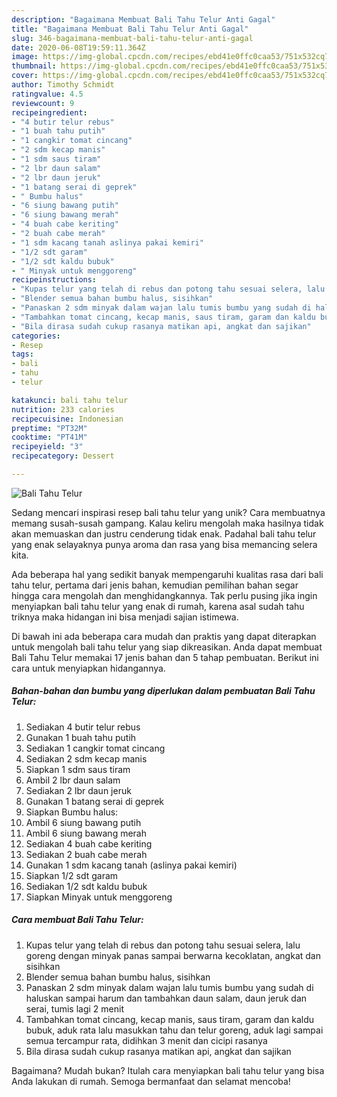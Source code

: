 ```yaml
---
description: "Bagaimana Membuat Bali Tahu Telur Anti Gagal"
title: "Bagaimana Membuat Bali Tahu Telur Anti Gagal"
slug: 346-bagaimana-membuat-bali-tahu-telur-anti-gagal
date: 2020-06-08T19:59:11.364Z
image: https://img-global.cpcdn.com/recipes/ebd41e0ffc0caa53/751x532cq70/bali-tahu-telur-foto-resep-utama.jpg
thumbnail: https://img-global.cpcdn.com/recipes/ebd41e0ffc0caa53/751x532cq70/bali-tahu-telur-foto-resep-utama.jpg
cover: https://img-global.cpcdn.com/recipes/ebd41e0ffc0caa53/751x532cq70/bali-tahu-telur-foto-resep-utama.jpg
author: Timothy Schmidt
ratingvalue: 4.5
reviewcount: 9
recipeingredient:
- "4 butir telur rebus"
- "1 buah tahu putih"
- "1 cangkir tomat cincang"
- "2 sdm kecap manis"
- "1 sdm saus tiram"
- "2 lbr daun salam"
- "2 lbr daun jeruk"
- "1 batang serai di geprek"
- " Bumbu halus"
- "6 siung bawang putih"
- "6 siung bawang merah"
- "4 buah cabe keriting"
- "2 buah cabe merah"
- "1 sdm kacang tanah aslinya pakai kemiri"
- "1/2 sdt garam"
- "1/2 sdt kaldu bubuk"
- " Minyak untuk menggoreng"
recipeinstructions:
- "Kupas telur yang telah di rebus dan potong tahu sesuai selera, lalu goreng dengan minyak panas sampai berwarna kecoklatan, angkat dan sisihkan"
- "Blender semua bahan bumbu halus, sisihkan"
- "Panaskan 2 sdm minyak dalam wajan lalu tumis bumbu yang sudah di haluskan sampai harum dan tambahkan daun salam, daun jeruk dan serai, tumis lagi 2 menit"
- "Tambahkan tomat cincang, kecap manis, saus tiram, garam dan kaldu bubuk, aduk rata lalu masukkan tahu dan telur goreng, aduk lagi sampai semua tercampur rata, didihkan 3 menit dan cicipi rasanya"
- "Bila dirasa sudah cukup rasanya matikan api, angkat dan sajikan"
categories:
- Resep
tags:
- bali
- tahu
- telur

katakunci: bali tahu telur 
nutrition: 233 calories
recipecuisine: Indonesian
preptime: "PT32M"
cooktime: "PT41M"
recipeyield: "3"
recipecategory: Dessert

---
```



![Bali Tahu Telur](https://img-global.cpcdn.com/recipes/ebd41e0ffc0caa53/751x532cq70/bali-tahu-telur-foto-resep-utama.jpg)

Sedang mencari inspirasi resep bali tahu telur yang unik? Cara membuatnya memang susah-susah gampang. Kalau keliru mengolah maka hasilnya tidak akan memuaskan dan justru cenderung tidak enak. Padahal bali tahu telur yang enak selayaknya punya aroma dan rasa yang bisa memancing selera kita.



Ada beberapa hal yang sedikit banyak mempengaruhi kualitas rasa dari bali tahu telur, pertama dari jenis bahan, kemudian pemilihan bahan segar hingga cara mengolah dan menghidangkannya. Tak perlu pusing jika ingin menyiapkan bali tahu telur yang enak di rumah, karena asal sudah tahu triknya maka hidangan ini bisa menjadi sajian istimewa.


Di bawah ini ada beberapa cara mudah dan praktis yang dapat diterapkan untuk mengolah bali tahu telur yang siap dikreasikan. Anda dapat membuat Bali Tahu Telur memakai 17 jenis bahan dan 5 tahap pembuatan. Berikut ini cara untuk menyiapkan hidangannya.

<!--inarticleads1-->

##### Bahan-bahan dan bumbu yang diperlukan dalam pembuatan Bali Tahu Telur:

1. Sediakan 4 butir telur rebus
1. Gunakan 1 buah tahu putih
1. Sediakan 1 cangkir tomat cincang
1. Sediakan 2 sdm kecap manis
1. Siapkan 1 sdm saus tiram
1. Ambil 2 lbr daun salam
1. Sediakan 2 lbr daun jeruk
1. Gunakan 1 batang serai di geprek
1. Siapkan  Bumbu halus:
1. Ambil 6 siung bawang putih
1. Ambil 6 siung bawang merah
1. Sediakan 4 buah cabe keriting
1. Sediakan 2 buah cabe merah
1. Gunakan 1 sdm kacang tanah (aslinya pakai kemiri)
1. Siapkan 1/2 sdt garam
1. Sediakan 1/2 sdt kaldu bubuk
1. Siapkan  Minyak untuk menggoreng




<!--inarticleads2-->

##### Cara membuat Bali Tahu Telur:

1. Kupas telur yang telah di rebus dan potong tahu sesuai selera, lalu goreng dengan minyak panas sampai berwarna kecoklatan, angkat dan sisihkan
1. Blender semua bahan bumbu halus, sisihkan
1. Panaskan 2 sdm minyak dalam wajan lalu tumis bumbu yang sudah di haluskan sampai harum dan tambahkan daun salam, daun jeruk dan serai, tumis lagi 2 menit
1. Tambahkan tomat cincang, kecap manis, saus tiram, garam dan kaldu bubuk, aduk rata lalu masukkan tahu dan telur goreng, aduk lagi sampai semua tercampur rata, didihkan 3 menit dan cicipi rasanya
1. Bila dirasa sudah cukup rasanya matikan api, angkat dan sajikan




Bagaimana? Mudah bukan? Itulah cara menyiapkan bali tahu telur yang bisa Anda lakukan di rumah. Semoga bermanfaat dan selamat mencoba!
